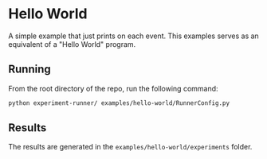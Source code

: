 
# Hello World

A simple example that just prints on each event. This examples serves as an equivalent of a "Hello World" program.

## Running

From the root directory of the repo, run the following command:

```bash
python experiment-runner/ examples/hello-world/RunnerConfig.py
```

## Results

The results are generated in the `examples/hello-world/experiments` folder.
